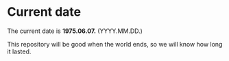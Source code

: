 # Current date

The current date is **1975.06.07.** (YYYY.MM.DD.)

This repository will be good when the world ends, so we will know how long it lasted.